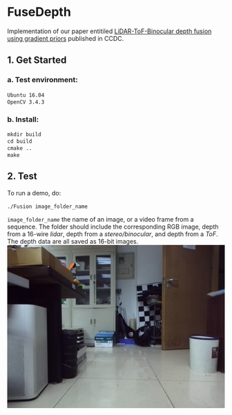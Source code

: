 # FuseDepth
Implementation of our paper entitiled [LiDAR-ToF-Binocular depth fusion using gradient priors](https://ieeexplore.ieee.org/abstract/document/9163815) published in CCDC.
## 1. Get Started
### a. Test environment:
```shell script
Ubuntu 16.04
OpenCV 3.4.3
```
### b. Install:
```shell script
mkdir build
cd build
cmake ..
make
```
## 2. Test
To run a demo, do:
```shell script
./Fusion image_folder_name
```
`image_folder_name` the name of an image, or a video frame from a sequence. The folder should include the corresponding RGB image, depth from a 16-wire *lidar*, depth from a *stereo/binocular*, and depth from a *ToF*. The depth data are all saved as 16-bit images. 
![image](https://github.com/liuziyang123/FuseDepth/blob/main/input/rgb.png)

